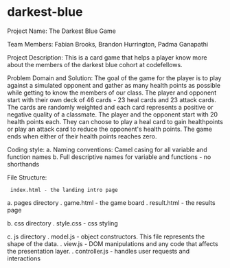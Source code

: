 # darkest-blue
Project Name: The Darkest Blue Game

Team Members: Fabian Brooks, Brandon Hurrington, Padma Ganapathi

Project Description: This is a card game that helps a player know more about the members of the darkest blue cohort at codefellows.

Problem Domain and Solution: The goal of the game for the player is to play against a simulated opponent and gather as many health points as possible while getting to know the members of our class. The player and opponent start with their own deck of 46 cards - 23 heal cards and 23 attack cards. The cards are randomly weighted and each card represents a positive or negative quality of a classmate. The player and the opponent start with 20 health points each. They can choose to play a heal card to gain healthpoints or play an attack card to reduce the opponent's health points. The game ends when either of their health points reaches zero.

Coding style:
  a. Naming conventions: Camel casing for all variable and function names
  b. Full descriptive names for variable and functions - no shorthands

File Structure:

     index.html - the landing intro page
  a. pages directory
     . game.html - the game board
     . result.html - the results page
  
  b. css directory
     . style.css - css styling

  c. js directory
     . model.js - object constructors. This file represents the shape of the data.
     . view.js - DOM manipulations and any code that affects the presentation layer.
     . controller.js - handles user requests and interactions